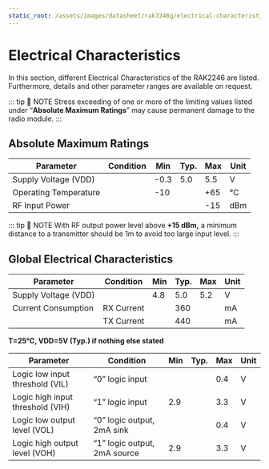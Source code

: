 ```yaml
---
static_root: /assets/images/datasheet/rak7246g/electrical-characteristics
---
```


# Electrical Characteristics

In this section, different Electrical Characteristics of the RAK2246 are listed. Furthermore, details and other parameter ranges are available on request.

::: tip 📝 NOTE
Stress exceeding of one or more of the limiting values
listed under “**Absolute Maximum Ratings**” may cause permanent damage to the radio
module.
:::

## Absolute Maximum Ratings

| **Parameter**         | **Condition** | **Min** | **Typ.** | **Max** | **Unit** |
| --------------------- | ------------- | ------- | -------- | ------- | -------- |
| Supply Voltage (VDD)  |               | -0.3    | 5.0      | 5.5     | V        |
| Operating Temperature |               | -10     |          | +65     | ℃        |
| RF Input Power        |               |         |          | -15     | dBm      |

::: tip 📝 NOTE
With RF output power level above **+15 dBm,** a minimum distance to a transmitter should be 1m to avoid too large input level.
:::

## Global Electrical Characteristics

| **Parameter**        | **Condition** | **Min** | **Typ.** | **Max** | **Unit** |
| -------------------- | ------------- | ------- | -------- | ------- | -------- |
| Supply Voltage (VDD) |               | 4.8     | 5.0      | 5.2     | V        |
| Current Consumption  | RX Current    |         | 360      |         | mA       |
|                      | TX Current    |         | 440      |         | mA       |

**T=25°C, VDD=5V (Typ.) if nothing else stated**

| **Parameter**                    | **Condition**                | **Min** | **Typ.** | **Max** | **Unit** |
| -------------------------------- | ---------------------------- | ------- | -------- | ------- | -------- |
| Logic low input threshold (VIL)  | “0” logic input              |         |          | 0.4     | V        |
| Logic high input threshold (VIH) | “1” logic input              | 2.9     |          | 3.3     | V        |
| Logic low output level (VOL)     | “0” logic output, 2mA sink   |         |          | 0.4     | V        |
| Logic high output level (VOH)    | “1” logic output, 2mA source | 2.9     |          | 3.3     | V        |
